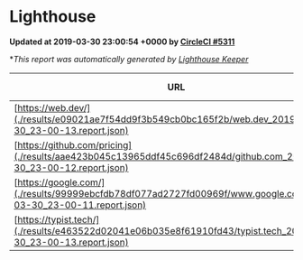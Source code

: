 
# Lighthouse

**Updated at 2019-03-30 23:00:54 +0000 by [CircleCI #5311](https://circleci.com/gh/ItinerisLtd/lighthouse-keeper-example/5311)**

**This report was automatically generated by [Lighthouse Keeper](https://github.com/itinerisltd/lighthouse-keeper)*

| URL | Performance | Accessibility | Best Practices | SEO | PWA | Updated At |
| --- | --- | --- | --- | --- | --- | --- |
| [https://web.dev/](./results/e09021ae7f54dd9f3b549cb0bc165f2b/web.dev_2019-03-30_23-00-13.report.json) | 0.97 | 0.93 | 1 | 0.96 | 1 | 2019-03-30T23:00:13.095Z |
| [https://github.com/pricing](./results/aae423b045c13965ddf45c696df2484d/github.com_2019-03-30_23-00-12.report.json) | 0.87 | 0.89 | 0.93 | 0.9 | 0.58 | 2019-03-30T23:00:12.834Z |
| [https://google.com/](./results/99999ebcfdb78df077ad2727fd00969f/www.google.com_2019-03-30_23-00-11.report.json) | 0.96 | 0.71 | 0.93 | 0.82 | 0.58 | 2019-03-30T23:00:11.975Z |
| [https://typist.tech/](./results/e463522d02041e06b035e8f61910fd43/typist.tech_2019-03-30_23-00-13.report.json) | 1 |  |  |  |  | 2019-03-30T23:00:13.615Z |
